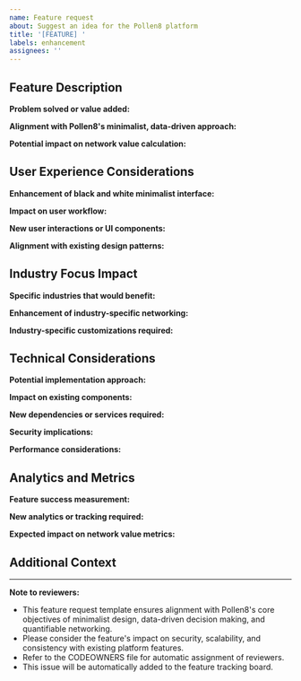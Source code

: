 ```yaml
---
name: Feature request
about: Suggest an idea for the Pollen8 platform
title: '[FEATURE] '
labels: enhancement
assignees: ''
---
```


## Feature Description
<!-- Provide a clear and concise description of the feature you're proposing. -->

**Problem solved or value added:**
<!-- Describe the problem this feature solves or the value it adds to Pollen8. -->

**Alignment with Pollen8's minimalist, data-driven approach:**
<!-- Explain how this feature aligns with Pollen8's core philosophy. -->

**Potential impact on network value calculation:**
<!-- Describe how this feature might affect or enhance the network value metric. -->

## User Experience Considerations
<!-- Describe how this feature would enhance the user experience. -->

**Enhancement of black and white minimalist interface:**
<!-- Explain how the feature would fit into or enhance the existing design. -->

**Impact on user workflow:**
<!-- Describe how this feature would affect the user's interaction with Pollen8. -->

**New user interactions or UI components:**
<!-- List any new interactions or UI elements this feature would introduce. -->

**Alignment with existing design patterns:**
<!-- Explain how this feature would maintain consistency with current design patterns. -->

## Industry Focus Impact
<!-- Describe how this feature would benefit specific industries or enhance industry-specific networking. -->

**Specific industries that would benefit:**
<!-- List the industries that would particularly benefit from this feature. -->

**Enhancement of industry-specific networking:**
<!-- Explain how this feature would improve networking within specific industries. -->

**Industry-specific customizations required:**
<!-- Describe any industry-specific adaptations or configurations needed. -->

## Technical Considerations
<!-- Provide an overview of the technical aspects of implementing this feature. -->

**Potential implementation approach:**
<!-- Briefly describe how you envision this feature being implemented. -->

**Impact on existing components:**
<!-- List any existing components or systems that would be affected. -->

**New dependencies or services required:**
<!-- Mention any new technologies, libraries, or services needed for this feature. -->

**Security implications:**
<!-- Describe any potential security considerations or impacts. -->

**Performance considerations:**
<!-- Explain any performance impacts or optimizations to consider. -->

## Analytics and Metrics
<!-- Describe how the success of this feature would be measured. -->

**Feature success measurement:**
<!-- Explain the metrics or KPIs that would indicate this feature's success. -->

**New analytics or tracking required:**
<!-- List any new data points or tracking mechanisms needed. -->

**Expected impact on network value metrics:**
<!-- Describe how this feature might affect the overall network value calculation. -->

## Additional Context
<!-- Add any other context, alternatives considered, or screenshots about the feature request here. -->

<!-- Optional: Include mockups or diagrams (in black and white) -->

<!-- Optional: Describe alternative approaches considered -->

<!-- Optional: List related features or dependencies -->

---

**Note to reviewers:**
- This feature request template ensures alignment with Pollen8's core objectives of minimalist design, data-driven decision making, and quantifiable networking.
- Please consider the feature's impact on security, scalability, and consistency with existing platform features.
- Refer to the CODEOWNERS file for automatic assignment of reviewers.
- This issue will be automatically added to the feature tracking board.